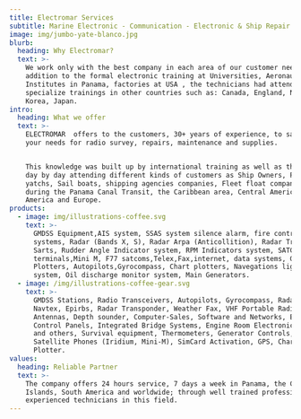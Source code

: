 ```yaml
---
title: Electromar Services
subtitle: Marine Electronic - Communication - Electronic & Ship Repair
image: img/jumbo-yate-blanco.jpg
blurb:
  heading: Why Electromar?
  text: >-
    We work only with the best company in each area of our customer needs.  In
    addition to the formal electronic training at Universities, Aeronautical
    Institutes in Panama, factories at USA , the technicians had attended to
    specialize trainings in other countries such as: Canada, England, Norway,
    Korea, Japan.
intro:
  heading: What we offer
  text: >-
    ELECTROMAR  offers to the customers, 30+ years of experience, to satisfy
    your needs for radio survey, repairs, maintenance and supplies. 


    This knowledge was built up by international training as well as the field
    day by day attending different kinds of customers as Ship Owners, Private
    yatchs, Sail boats, shipping agencies companies, Fleet float companies,
    during the Panama Canal Transit, the Caribbean area, Central America, South
    America and Europe.
products:
  - image: img/illustrations-coffee.svg
    text: >-
      GMDSS Equipment,AIS system, SSAS system silence alarm, fire control
      systems, Radar (Bands X, S), Radar Arpa (Anticollition), Radar Transponder
      Sarts, Rudder Angle Indicator system, RPM Indicators system, SATCOM
      terminals,Mini M, F77 satcoms,Telex,Fax,internet, data systems, GPS
      Plotters, Autopilots,Gyrocompass, Chart plotters, Navegations lights
      system, Oil discharge monitor system, Main Generators.
  - image: /img/illustrations-coffee-gear.svg
    text: >-
      GMDSS Stations, Radio Transceivers, Autopilots, Gyrocompass, Radar,
      Navtex, Epirbs, Radar Transponder, Weather Fax, VHF Portable Radios,
      Antennas, Depth sounder, Computer-Sales, Software and Networks, Electronic
      Control Panels, Integrated Bridge Systems, Engine Room Electronic Control
      and others, Survival equipment, Thermometers, Generator Controls,
      Satellite Phones (Iridium, Mini-M), SimCard Activation, GPS, Chart
      Plotter.
values:
  heading: Reliable Partner
  text: >-
    The company offers 24 hours service, 7 days a week in Panama, the Caribbean
    Islands, South America and worldwide; through well trained professionals and
    experienced technicians in this field.
---
```


